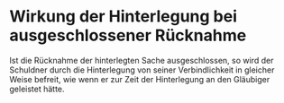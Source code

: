 # Wirkung der Hinterlegung bei ausgeschlossener Rücknahme

Ist die Rücknahme der hinterlegten Sache ausgeschlossen, so wird der Schuldner durch die Hinterlegung von seiner Verbindlichkeit in gleicher Weise befreit, wie wenn er zur Zeit der Hinterlegung an den Gläubiger geleistet hätte.